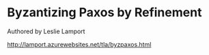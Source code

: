 # Byzantizing Paxos by Refinement

Authored by Leslie Lamport

http://lamport.azurewebsites.net/tla/byzpaxos.html

